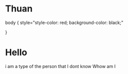 # Thuan
<!doctype html>
<html>
<head>
body {
  style="style-color: red; background-color: black;"

}
</head>
<body>
<h1> Hello </h1>
  i am a type of the person that I dont know Whow am I





</body>
</html>
